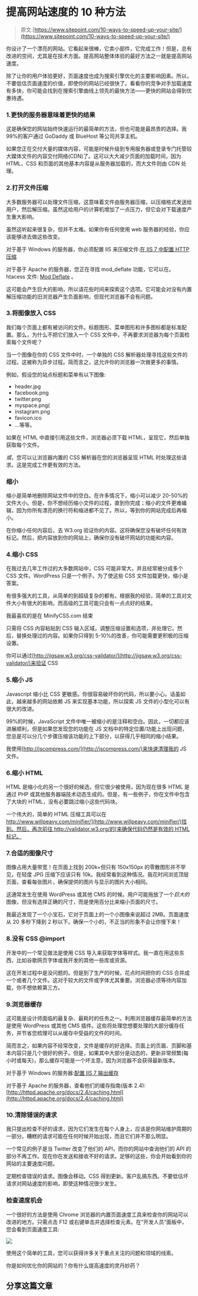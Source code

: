 # 提高网站速度的 10 种方法

> 原文:[https://www.sitepoint.com/10-ways-to-speed-up-your-site/](https://www.sitepoint.com/10-ways-to-speed-up-your-site/)

你设计了一个漂亮的网站。它看起来很棒，它卖小部件，它完成工作！但是，总有改进的空间，尤其是在技术方面。提高网站整体体验的最好方法之一就是提高网站速度。

除了让你的用户体验更好，页面速度也成为搜索引擎优化的主要影响因素。所以，不要低估页面速度的价值，即使你的网站已经很快了。看看你的竞争对手加载速度有多快，你可能会找到在搜索引擎曲线上领先的最快方法——更快的网站会得到优惠待遇。

### 1.更快的服务器意味着更快的结果

这是确保您的网站始终快速运行的最简单的方法，但也可能是最昂贵的选择。我 99%的客户通过 GoDaddy 或 BlueHost 等公司共享主机。

如果您正在交付大量的媒体内容，可能是时候升级到专用服务器或登录专门托管较大媒体文件的内容交付网络(CDN)了。这可以大大减少页面的加载时间，因为 HTML、CSS 和页面的其他基本内容是从服务器加载的，而大文件则由 CDN 处理。

### 2.打开文件压缩

大多数服务器可以处理文件压缩，这意味着文件由服务器压缩，以压缩格式发送给用户，然后解压缩。虽然这给用户的计算机增加了一点压力，但它会对下载速度产生重大影响。

虽然这听起来很复杂，但并不太难。如果你有任何使用 web 服务器的经验，你应该能够进去做这些改变。

对于基于 Windows 的服务器，你必须配置 IIS 来压缩文件:[在 IIS 7 中配置 HTTP 压缩](http://technet.microsoft.com/en-us/library/cc771003(WS.10).aspx)

对于基于 Apache 的服务器，您正在寻找 mod_deflate 功能，它可以在。htacess 文件: [Mod Deflate](http://httpd.apache.org/docs/2.0/mod/mod_deflate.html) 。

这可能会产生巨大的影响，所以请花些时间来探索这个选项。它可能会对没有内置解压缩功能的旧浏览器产生负面影响，但现代浏览器不会有问题。

### 3.将图像放入 CSS

我们每个页面上都有被访问的文件。标题图形、菜单图形和许多图标都是标准配置。那么，为什么不把它们放入一个 CSS 文件中，不再要求浏览器为每个页面检索每个文件呢？

当一个图像在你的 CSS 文件中时，一个单独的 CSS 解析器处理寻找这些文件的过程。这被称为异步过程。简而言之，这允许你的浏览器一次做更多的事情。

例如，假设您的站点标题和菜单有以下图像:

*   header.jpg
*   facebook.png
*   twitter.png
*   myspace.png(
*   instagram.png
*   favicon.ico
*   …等等。

如果在 HTML 中直接引用这些文件，浏览器必须下载 HTML，呈现它，然后单独获取每个文件。

*或*，您可以让浏览器内置的 CSS 解析器在您的浏览器呈现 HTML 时处理这些请求。这是完成工作更有效的方法。

### 缩小

缩小是简单地删除网站文件中的空白。在许多情况下，缩小可以减少 20-50%的文件大小。但是，你不想经历缩小文件的过程，直到你完成；缩小的文件更难编辑，因为你所有漂亮的换行符和缩进都不见了。所以，等到你的网站完成后再缩小。

在你缩小任何内容后，去 W3.org 验证你的内容。这将确保您没有破坏任何有效标记。然后，把内容放到你的网站上，确保你没有破坏网站的功能和内容。

### 4.缩小 CSS

在我过去几年工作过的大多数网站中，CSS 可能非常大，并且经常被分成多个 CSS 文件。WordPress 只是一个例子。为了使这些 CSS 文件加载更快，缩小是答案。

有很多强大的工具，从简单的到超级复杂的都有。根据我的经验，简单的工具对文件大小有很大的影响，而高级的工具可能只会有一点点好的结果。

我最喜欢的是在 MinifyCSS.com 结束

只需将 CSS 内容粘贴到 CSS 输入区域，调整压缩设置和选项，并处理它。然后，替换处理过的内容。如果你只得到 5-10%的改善，你可能需要更积极的压缩设置。

你可以通过[http://jigsaw.w3.org/css-validator/](http://jigsaw.w3.org/css-validator/)来验证 CSS

### 5.缩小 JS

Javascript 缩小比 CSS 更敏感。你很容易破坏你的代码，所以要小心。话虽如此，越来越多的网站依赖 JS 来实现基本功能，所以探索 JS 文件的小型化可以有很大的改进。

99%的时候，JavaScript 文件中唯一被缩小的是注释和空白。因此，一切都应该进展顺利，但是如果您发现您的功能在 JS 文档中的特定位置/功能上出现问题，您总是可以分几个步骤压缩该功能的上下部分，以获得几乎相同的缩小结果。

我使用[http://jscompress.com/](http://jscompress.com/)来快速清理我的 JS 文件。

### 6.缩小 HTML

HTML 是缩小化的另一个很好的候选，但它很少被使用，因为现在很多 HTML 是通过 PHP 或其他服务器端技术动态生成的。但是，有一些例子，你在文件中包含了大块的 HTML，没有必要跳过缩小这些代码块。

一个伟大的，简单的 HTML 压缩工具可以在[http://www.willpeavy.com/minifier/](http://www.willpeavy.com/minifier/)找到。然后，再次前往 http://validator.w3.org/的[来确保代码仍然是有效的 HTML 标记。](http://validator.w3.org/)

### 7.合适的图像尺寸

图像占用大量带宽！在页面上找到 200k+但只有 150x150px 的零散图形并不罕见，在轻度 JPG 压缩下应该只有 10k。我经常看到这种情况。我花时间浏览顶层页面，查看每张图片，确保提供的图片与显示的图片大小相同。

这通常发生在使用 WordPress 或其他 CMS 的时候。用户可能拖放了一个*巨大的*图像，但没有选择正确的尺寸，而是使用百分比来缩小页面的尺寸。

我最近发现了一个小宝石，它对于页面上的一个小图像来说超过 2MB。页面速度从 20 多秒下降到 2 秒以下。确保一个小的，不正当的形象不会让你慢下来！

### 8.没有 CSS @import

开发中的一个常见做法是使用 CSS 导入来获取字体等样式。我一直在用这些东西，比如谷歌网页字体或我开发的其他一些库或资源。

这在开发过程中是没问题的。但是到了生产的时候，花点时间把你的 CSS 合并成一个或者几个文件。这对于较大的文件或字体尤其重要。浏览器必须等待内容加载，你不想依赖第三方。

### 9.浏览器缓存

这可能是设计师面临的最复杂、最耗时的任务之一。利用浏览器缓存最简单的方法是使用 WordPress 或其他 CMS 插件。这些将处理您想要处理的大部分缓存任务，并节省您梳理可以从缓存中受益的文件的时间。

简而言之，如果内容不经常改变，文件是缓存的好选择。页面上的页眉、页脚和基本内容只是几个很好的例子。但是，如果其中大部分是动态的，更新非常频繁(每小时或每天)，那么缓存可能是一个坏主意，因为浏览器不会获得最新版本。

对于基于 Windows 的服务器:[配置 IIS 7 输出缓存](http://www.iis.net/learn/manage/managing-performance-settings/configure-iis-7-output-caching)

对于基于 Apache 的服务器，查看他们的缓存指南(版本 2.4):[http://httpd.apache.org/docs/2.4/caching.html](http://httpd.apache.org/docs/2.4/caching.html)

### 10.清除错误的请求

我只提出检查不好的请求，因为它们发生在每个人身上，应该是你网站维护周期的一部分。糟糕的请求可能在任何时候开始出现，而且它们并不那么明显。

一个常见的例子是当 Twitter 改变了他们的 API，而你的网站中查询他们的 API 的部分不再工作。现在你在发送和接收不好的请求。足够的这些，你会开始看到你的网站的主要速度问题。

定期检查错误的请求。图像会移动。CSS 得到更新。客户乱搞东西。不要低估坏请求对网站速度的影响，即使这种情况很少发生。

### 检查速度机会

一个很好的方法是使用 Chrome 浏览器的内置页面速度工具来检查你的网站可以改进的地方。只需点击 F12 或右键单击并选择检查元素。在“开发人员”面板中，您会看到页面速度工具:

![](../Images/bbe3547da009f35c4f27f60c63d6bb75.png)

使用这个简单的工具，您可以获得许多关于重点关注的问题和领域的线索。

你是如何优化你的网站的？你有什么提高速度的灵丹妙药？

## 分享这篇文章